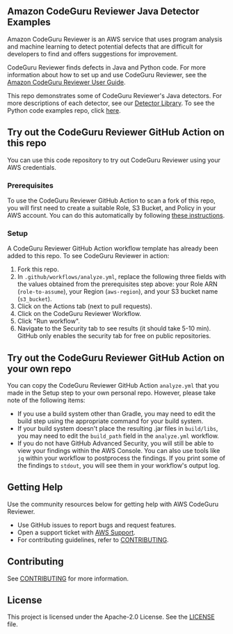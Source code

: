 ## Amazon CodeGuru Reviewer Java Detector Examples

Amazon CodeGuru Reviewer is an AWS service that uses program analysis and machine learning to detect potential defects that are difficult for developers to find and offers suggestions for improvement. 

CodeGuru Reviewer finds defects in Java and Python code. For more information about how to set up and use CodeGuru Reviewer, see the [Amazon CodeGuru Reviewer User Guide](https://docs.aws.amazon.com/codeguru/latest/reviewer-ug/welcome.html).

This repo demonstrates some of CodeGuru Reviewer's Java detectors. For more descriptions of each detector, see our [Detector Library](https://docs.aws.amazon.com/codeguru/detector-library/index.html). To see the Python code examples repo, click [here](https://github.com/aws-samples/amazon-codeguru-reviewer-python-detectors).

## Try out the CodeGuru Reviewer GitHub Action on this repo

You can use this code repository to try out CodeGuru Reviewer using your AWS credentials.

### Prerequisites

To use the CodeGuru Reviewer GitHub Action to scan a fork of this repo, you will first need to create a suitable Role, S3 Bucket, and Policy in your AWS account. You can do this automatically by following [these instructions](https://github.com/aws-samples/aws-codeguru-reviewer-cicd-cdk-sample#cdk-typescript-project-to-set-up-the-codeguru-reviewer-cicd-integration).

### Setup
A CodeGuru Reviewer GitHub Action workflow template has already been added to this repo. To see CodeGuru Reviewer in action:

1. Fork this repo.
2. In `.github/workflows/analyze.yml`, replace the following three fields with the values obtained from the prerequisites step above: your Role ARN (`role-to-assume`), your Region (`aws-region`), and your S3 bucket name (`s3_bucket`).
3. Click on the Actions tab (next to pull requests).
4. Click on the CodeGuru Reviewer Workflow.
5. Click "Run workflow".
6. Navigate to the Security tab to see results (it should take 5-10 min). GitHub only enables the security tab for free on public repositories.

## Try out the CodeGuru Reviewer GitHub Action on your own repo

You can copy the CodeGuru Reviewer GitHub Action `analyze.yml` that you made in the Setup step to your own personal repo. However, please take note of the following items:

- If you use a build system other than Gradle, you may need to edit the build step using the appropriate command for your build system.
- If your build system doesn't place the resulting .jar files in `build/libs`, you may need to edit the `build_path` field in the `analyze.yml` workflow.
- If you do not have GitHub Advanced Security, you will still be able to view your findings within the AWS Console. You can also use tools like `jq` within your workflow to postprocess the findings. If you print some of the findings to `stdout`, you will see them in your workflow's output log.

## Getting Help

Use the community resources below for getting help with AWS CodeGuru Reviewer.

- Use GitHub issues to report bugs and request features.
- Open a support ticket with [AWS Support](https://docs.aws.amazon.com/awssupport/latest/user/getting-started.html).
- For contributing guidelines, refer to [CONTRIBUTING](https://github.com/aws-samples/amazon-codeguru-reviewer-python-detectors/blob/main/CONTRIBUTING.md).

## Contributing

See [CONTRIBUTING](CONTRIBUTING.md#security-issue-notifications) for more information.

## License

This project is licensed under the Apache-2.0 License. See the [LICENSE](LICENSE) file.
